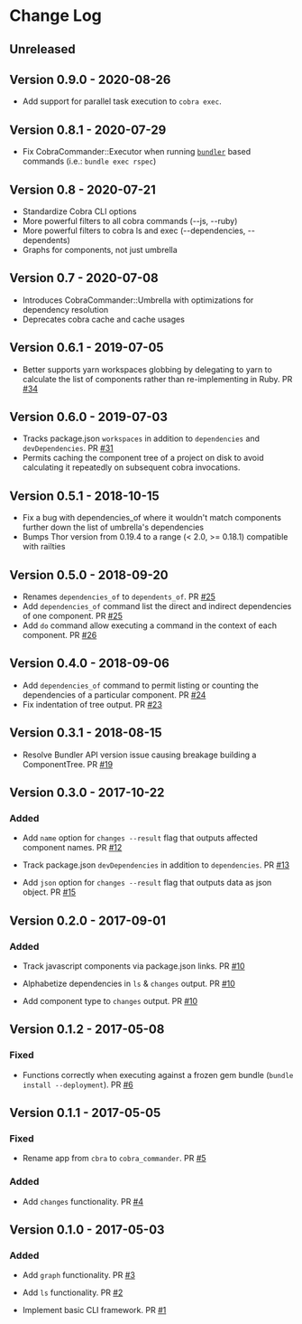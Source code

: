 # Change Log

## Unreleased

## Version 0.9.0 - 2020-08-26

* Add support for parallel task execution to `cobra exec`.

## Version 0.8.1 - 2020-07-29

* Fix CobraCommander::Executor when running [`bundler`](https://bundler.io/) based commands (i.e.: `bundle exec rspec`)

## Version 0.8 - 2020-07-21

* Standardize Cobra CLI options
* More powerful filters to all cobra commands (--js, --ruby)
* More powerful filters to cobra ls and exec (--dependencies, --dependents)
* Graphs for components, not just umbrella

## Version 0.7 - 2020-07-08

* Introduces CobraCommander::Umbrella with optimizations for dependency resolution
* Deprecates cobra cache and cache usages

## Version 0.6.1 - 2019-07-05

* Better supports yarn workspaces globbing by delegating to yarn to calculate the list of components rather than re-implementing in Ruby. PR [#34](https://github.com/powerhome/cobra_commander/pull/34)

## Version 0.6.0 - 2019-07-03

* Tracks package.json `workspaces` in addition to `dependencies` and `devDependencies`. PR [#31](https://github.com/powerhome/cobra_commander/pull/31)
* Permits caching the component tree of a project on disk to avoid calculating it repeatedly on subsequent cobra invocations.

## Version 0.5.1 - 2018-10-15

* Fix a bug with dependencies_of where it wouldn't match components further down the list of umbrella's dependencies
* Bumps Thor version from 0.19.4 to a range (< 2.0, >= 0.18.1) compatible with railties

## Version 0.5.0 - 2018-09-20

* Renames `dependencies_of` to `dependents_of`. PR [#25](https://github.com/powerhome/cobra_commander/pull/25)
* Add `dependencies_of` command list the direct and indirect dependencies of one component. PR [#25](https://github.com/powerhome/cobra_commander/pull/25)
* Add `do` command allow executing a command in the context of each component. PR [#26](https://github.com/powerhome/cobra_commander/pull/26)

## Version 0.4.0 - 2018-09-06

* Add `dependencies_of` command to permit listing or counting the dependencies of a particular component. PR [#24](https://github.com/powerhome/cobra_commander/pull/24)
* Fix indentation of tree output. PR [#23](https://github.com/powerhome/cobra_commander/pull/23)

## Version 0.3.1 - 2018-08-15

* Resolve Bundler API version issue causing breakage building a ComponentTree. PR [#19](https://github.com/powerhome/cobra_commander/pull/19)

## Version 0.3.0 - 2017-10-22

### Added

* Add `name` option for `changes --result` flag that outputs affected component names. PR [#12](https://github.com/powerhome/cobra_commander/pull/12)

* Track package.json `devDependencies` in addition to `dependencies`. PR [#13](https://github.com/powerhome/cobra_commander/pull/13)

* Add `json` option for `changes --result` flag that outputs data as json object. PR [#15](https://github.com/powerhome/cobra_commander/pull/15)

## Version 0.2.0 - 2017-09-01

### Added

* Track javascript components via package.json links. PR [#10](https://github.com/powerhome/cobra_commander/pull/10)

* Alphabetize dependencies in `ls` & `changes` output. PR [#10](https://github.com/powerhome/cobra_commander/pull/10)

* Add component type to `changes` output. PR [#10](https://github.com/powerhome/cobra_commander/pull/10)

## Version 0.1.2 - 2017-05-08

### Fixed

* Functions correctly when executing against a frozen gem bundle (`bundle install --deployment`). PR [#6](https://github.com/powerhome/cobra_commander/pull/6)

## Version 0.1.1 - 2017-05-05

### Fixed

* Rename app from `cbra` to `cobra_commander`. PR [#5](https://github.com/powerhome/cobra_commander/pull/5)

### Added

* Add `changes` functionality. PR [#4](https://github.com/powerhome/cobra_commander/pull/4)

## Version 0.1.0 - 2017-05-03

### Added

* Add `graph` functionality. PR [#3](https://github.com/powerhome/cobra_commander/pull/3)

* Add `ls` functionality. PR [#2](https://github.com/powerhome/cobra_commander/pull/2)

* Implement basic CLI framework. PR [#1](https://github.com/powerhome/cobra_commander/pull/1)
